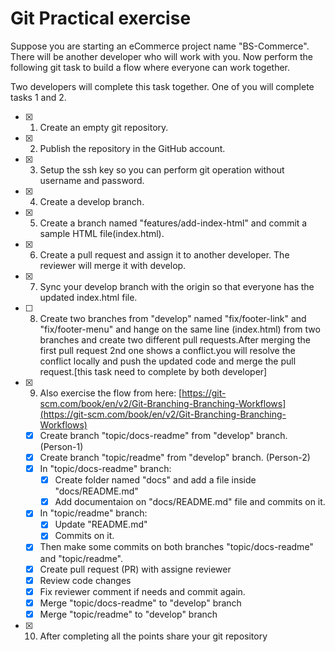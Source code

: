# Git Practical exercise

Suppose you are starting an eCommerce project name "BS-Commerce". There will be another developer who will work with you. Now perform the following git task to build a flow where everyone can work together.

Two developers will complete this task together. One of you will complete tasks 1 and 2.

- [x] 1. Create an empty git repository.
- [x] 2. Publish the repository in the GitHub account.
- [x] 3. Setup the ssh key so you can perform git operation without username and password.
- [x] 4. Create a develop branch.
- [x] 5. Create a branch named "features/add-index-html" and commit a sample HTML file(index.html).
- [x] 6. Create a pull request and assign it to another developer. The reviewer will merge it with develop.
- [x] 7. Sync your develop branch with the origin so that everyone has the updated index.html file.
- [ ] 8. Create two branches from "develop" named "fix/footer-link" and "fix/footer-menu" and hange on the same line (index.html) from two branches and create two different pull requests.After merging the first pull request 2nd one shows a conflict.you will resolve the conflict locally and push the updated code and merge the pull request.[this task need to complete by both developer]
- [x] 9. Also exercise the flow from here: [https://git-scm.com/book/en/v2/Git-Branching-Branching-Workflows](https://git-scm.com/book/en/v2/Git-Branching-Branching-Workflows)
    - [x] Create branch "topic/docs-readme" from "develop" branch. (Person-1)
    - [x] Create branch "topic/readme" from "develop" branch. (Person-2)
    - [x] In "topic/docs-readme" branch:
        - [x] Create folder named "docs" and add a file inside "docs/README.md"
        - [x] Add documentaion on "docs/README.md" file and commits on it.
    - [x] In "topic/readme" branch:
        - [x] Update "README.md"
        - [x] Commits on it.
    - [x] Then make some commits on both branches "topic/docs-readme" and "topic/readme".
    - [x] Create pull request (PR) with assigne reviewer
    - [x] Review code changes
    - [x] Fix reviewer comment if needs and commit again.
    - [x] Merge "topic/docs-readme" to "develop" branch
    - [x] Merge "topic/readme" to "develop" branch
- [x] 10. After completing all the points share your git repository